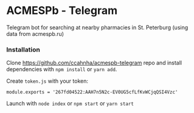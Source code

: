 # ACMESPb - Telegram
Telegram bot for searching at nearby pharmacies in St. Peterburg (using data from acmespb.ru)

### Installation

Clone https://github.com/ccahnha/acmespb-telegram repo and install dependencies with `npm install` or `yarn add`.

Create `token.js` with your token:

```
module.exports = '267fd04522:AAH7n5N2c-EV0UG5cfLfKvWCjqQSI4Vzc' 
```

Launch with `node index` or `npm start` or `yarn start`
